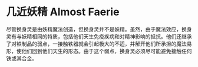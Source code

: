 # 几近妖精 Almost Faerie

尽管换身灵是由妖精魔法创造，但换身灵并不是妖精。虽然，由于魔法效应，换身灵有与妖精相同的特质，包括他们天生免疫疾病和对精神影响的抵抗。他们还继承了对铁制品的弱点，一接触铁器就会引起极大的不适，并解开他们所承担的魔法易形，使他们回到他们天生的形态。由于这个弱点，换身灵必须尽可能避免接触任何铁或其合金。
